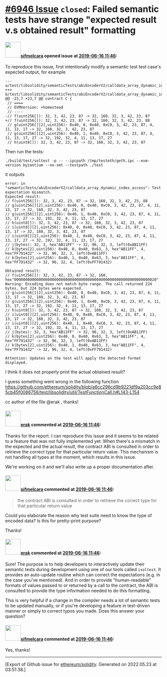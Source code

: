 # [\#6946 Issue](https://github.com/ethereum/solidity/issues/6946) `closed`: Failed semantic tests have strange "expected result v.s obtained result" formatting

#### <img src="https://avatars.githubusercontent.com/u/10496191?v=4" width="50">[sifmelcara](https://github.com/sifmelcara) opened issue at [2019-06-16 11:46](https://github.com/ethereum/solidity/issues/6946):

To reproduce this issue, first intentionally modify a semantic test test case's expected output, for example
```
--- a/test/libsolidity/semanticTests/abiEncoderV2/calldata_array_dynamic_index_access.sol
+++ b/test/libsolidity/semanticTests/abiEncoderV2/calldata_array_dynamic_index_access.sol
@@ -23,7 +23,7 @@ contract C {
 // ====
 // EVMVersion: >homestead
 // ----
-// f(uint256[]): 32, 3, 42, 23, 87 -> 32, 160, 32, 3, 42, 23, 87
+// f(uint256[]): 32, 3, 42, 23, 87 -> 32, 160, 32, 3, 42, 23, 88
 // g(uint256[][2],uint256): 0x40, 0, 0x40, 0xC0, 3, 42, 23, 87, 4, 11, 13, 17 -> 32, 160, 32, 3, 42, 23, 87
 // g(uint256[][2],uint256): 0x40, 1, 0x40, 0xC0, 3, 42, 23, 87, 4, 11, 13, 17, 27 -> 32, 192, 32, 4, 11, 13, 17, 27
 // h(uint8[]): 32, 3, 42, 23, 87 -> 32, 160, 32, 3, 42, 23, 87
```

Then run the tests:
```
./build/test/soltest -p -- --ipcpath /tmp/testeth/geth.ipc --evm-version byzantium --no-smt --testpath ./test
```

it outputs
```
error: in "semanticTests/abiEncoderV2/calldata_array_dynamic_index_access": Test expectation mismatch.
Expected result:
// f(uint256[]): 32, 3, 42, 23, 87 -> 32, 160, 32, 3, 42, 23, 88
// g(uint256[][2],uint256): 0x40, 0, 0x40, 0xC0, 3, 42, 23, 87, 4, 11, 13, 17 -> 32, 160, 32, 3, 42, 23, 87
// g(uint256[][2],uint256): 0x40, 1, 0x40, 0xC0, 3, 42, 23, 87, 4, 11, 13, 17, 27 -> 32, 192, 32, 4, 11, 13, 17, 27
// h(uint8[]): 32, 3, 42, 23, 87 -> 32, 160, 32, 3, 42, 23, 87
// i(uint8[][2],uint256): 0x40, 0, 0x40, 0xC0, 3, 42, 23, 87, 4, 11, 13, 17 -> 32, 160, 32, 3, 42, 23, 87
// i(uint8[][2],uint256): 0x40, 1, 0x40, 0xC0, 3, 42, 23, 87, 4, 11, 13, 17, 27 -> 32, 192, 32, 4, 11, 13, 17, 27
// j(bytes): 32, 3, hex"AB11FF" -> 32, 96, 32, 3, left(0xAB11FF)
// k(bytes[2],uint256): 0x40, 0, 0x40, 0x63, 3, hex"AB11FF", 4, hex"FF791432" -> 32, 96, 32, 3, left(0xAB11FF)
// k(bytes[2],uint256): 0x40, 1, 0x40, 0x63, 3, hex"AB11FF", 4, hex"FF791432" -> 32, 96, 32, 4, left(0xFF791432)

Obtained result:
// f(uint256[]): 32, 3, 42, 23, 87 -> 32, 160, hex"0000000000000000000000000000000000000000000000000000000000000020"
Warning: Encoding does not match byte range. The call returned 224 bytes, but 224 bytes were expected.
// g(uint256[][2],uint256): 0x40, 0, 0x40, 0xC0, 3, 42, 23, 87, 4, 11, 13, 17 -> 32, 160, 32, 3, 42, 23, 87
// g(uint256[][2],uint256): 0x40, 1, 0x40, 0xC0, 3, 42, 23, 87, 4, 11, 13, 17, 27 -> 32, 192, 32, 4, 11, 13, 17, 27
// h(uint8[]): 32, 3, 42, 23, 87 -> 32, 160, 32, 3, 42, 23, 87
// i(uint8[][2],uint256): 0x40, 0, 0x40, 0xC0, 3, 42, 23, 87, 4, 11, 13, 17 -> 32, 160, 32, 3, 42, 23, 87
// i(uint8[][2],uint256): 0x40, 1, 0x40, 0xC0, 3, 42, 23, 87, 4, 11, 13, 17, 27 -> 32, 192, 32, 4, 11, 13, 17, 27
// j(bytes): 32, 3, hex"AB11FF" -> 32, 96, 32, 3, left(0xAB11FF)
// k(bytes[2],uint256): 0x40, 0, 0x40, 0x63, 3, hex"AB11FF", 4, hex"FF791432" -> 32, 96, 32, 3, left(0xAB11FF)
// k(bytes[2],uint256): 0x40, 1, 0x40, 0x63, 3, hex"AB11FF", 4, hex"FF791432" -> 32, 96, 32, 4, left(0xFF791432)

Attention: Updates on the test will apply the detected format displayed.

```
I think it does not properly print the actual obtained result?


I guess something went wrong in the following function
https://github.com/ethereum/solidity/blob/a6cc296cd9b9221df9a203cc9e85cb45f0086756/test/libsolidity/util/TestFunctionCall.h#L143-L154

cc author of the file @erak , thanks!

#### <img src="https://avatars.githubusercontent.com/u/20012009?u=61e903cf16bc5f3353db1d571401e2e71b6f61ed&v=4" width="50">[erak](https://github.com/erak) commented at [2019-06-16 11:46](https://github.com/ethereum/solidity/issues/6946#issuecomment-508092041):

Thanks for the report. I can reproduce this issue and it seems to be related to a feature that was not fully implemented yet: When there's a mismatch in the expected and the actual result, the contract ABI is consulted in order to retrieve the correct type for that particular return value. This mechanism is not handling all types at the moment, which results in this issue. 

We're working on it and we'll also write up a proper documentation after.

#### <img src="https://avatars.githubusercontent.com/u/10496191?v=4" width="50">[sifmelcara](https://github.com/sifmelcara) commented at [2019-06-16 11:46](https://github.com/ethereum/solidity/issues/6946#issuecomment-508123917):

> the contract ABI is consulted in order to retrieve the correct type for that particular return value

Could you elaborate the reason why test suite need to know the type of encoded data? Is this for pretty-print purpose?

Thanks!

#### <img src="https://avatars.githubusercontent.com/u/20012009?u=61e903cf16bc5f3353db1d571401e2e71b6f61ed&v=4" width="50">[erak](https://github.com/erak) commented at [2019-06-16 11:46](https://github.com/ethereum/solidity/issues/6946#issuecomment-508139201):

Sure! The purpose is to help developers to interactively update their semantic tests during development using one of our tools called `isoltest`. It provides an auto-update routine which can correct the expectations (e.g. in the case you've mentioned). And in order to provide "human-readable" formats of values passed to or returned by a call to the contract, the ABI is consulted to provide the type information needed to do this formatting.

This is very helpful if a change in the compiler needs a lot of semantic tests to be updated manually, or if you're developing a feature in test-driven manner or simply to correct typos you made. Does this answer your question?

#### <img src="https://avatars.githubusercontent.com/u/10496191?v=4" width="50">[sifmelcara](https://github.com/sifmelcara) commented at [2019-06-16 11:46](https://github.com/ethereum/solidity/issues/6946#issuecomment-508146282):

Yes, thanks!


-------------------------------------------------------------------------------



[Export of Github issue for [ethereum/solidity](https://github.com/ethereum/solidity). Generated on 2022.05.23 at 03:51:38.]
